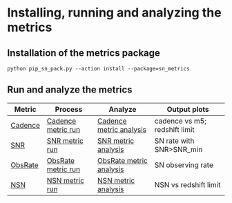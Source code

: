 # Installing, running and analyzing the metrics

## Installation of the metrics package

```
python pip_sn_pack.py --action install --package=sn_metrics
```

## Run and analyze the metrics

| Metric| Process| Analyze | Output plots|
|----|----|----|----|
| [Cadence](Cadence.md) | [Cadence metric run](Cadence_run.md) | [Cadence metric analysis](Cadence_plot.md)| cadence vs m5; redshift limit|
| [SNR](SNR.md) | [SNR metric run](SNR_run.md) | [SNR metric analysis](SNR_plot.md)| SN rate with SNR>SNR_min|
| [ObsRate](ObsRate.md)| [ObsRate metric run ](ObsRate_run.md) | [ObsRate metric analysis](ObsRate_plot.md)| SN observing rate|
| [NSN](NSN.md)| [NSN metric run](NSN_run.md) | [NSN metric analysis](NSN_plot.md)| NSN vs redshift limit|



